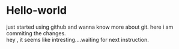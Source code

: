 # Hello-world
just started using github and wanna know more about git. here i am commiting the changes.    
hey , it seems like intresting....waiting for next instruction.
